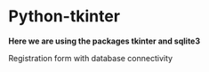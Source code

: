 # Python-tkinter
**Here we are using the packages tkinter and sqlite3**

Registration form with database connectivity
